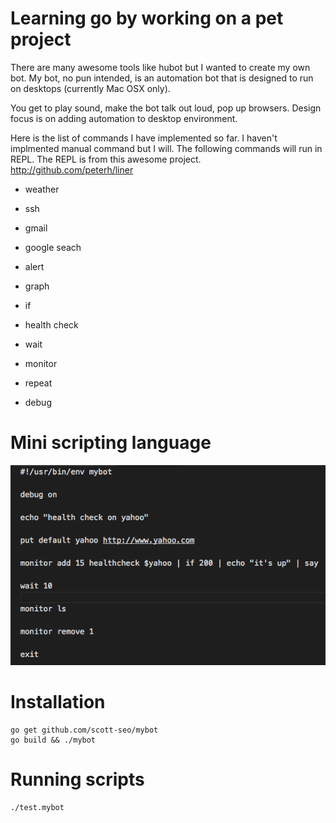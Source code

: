 # Learning go by working on a pet project

There are many awesome tools like hubot but I wanted to create my own bot. My bot, no pun intended, is an automation bot that is designed to run on desktops (currently Mac OSX only).

You get to play sound, make the bot talk out loud, pop up browsers. Design focus is on adding automation to desktop environment.

Here is the list of commands I have implemented so far. I haven't implmented manual command but I will. The following commands will run in REPL. The REPL is from this awesome project. http://github.com/peterh/liner

* weather

* ssh

* gmail

* google seach

* alert

* graph

* if

* health check

* wait 

* monitor

* repeat

* debug

# Mini scripting language
![mini scripting language](https://github.com/scott-seo/mybot/raw/master/asset/scripting.png "Scripting")

# Installation 
```
go get github.com/scott-seo/mybot
go build && ./mybot
```

# Running scripts
```
./test.mybot
```

